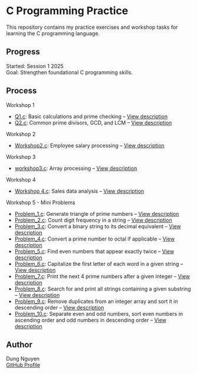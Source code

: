 # C Programming Practice

This repository contains my practice exercises and workshop tasks for learning the C programming language.

## Progress

Started: Session 1 2025  
Goal: Strengthen foundational C programming skills.

## Process

Workshop 1
- [Q1.c](workshop1/Q1.c): Basic calculations and prime checking – [View description](workshop1/Q1.md)
- [Q2.c](workshop1/Q2.c): Common prime divisors, GCD, and LCM – [View description](workshop1/Q2.md)

Workshop 2
- [Workshop2.c](Workshop2.c): Employee salary processing – [View description](workshop2.md)

Workshop 3
- [workshop3.c](Workshop3/workshop3.c): Array processing – [View description](Workshop3/workshop03.md)

Workshop 4
- [Workshop 4.c](Workshop4/Workshop%204.c): Sales data analysis – [View description](Workshop4/workshop04.md)

Workshop 5 - Mini Problems
- [Problem_1.c](Workshop5/Problem_1.c): Generate triangle of prime numbers – [View description](Workshop5/Problem_1.md)
- [Problem_2.c](Workshop5/Problem_2.c): Count digit frequency in a string – [View description](Workshop5/Problem_2.md)
- [Problem_3.c](Workshop5/Problem_3.c): Convert a binary string to its decimal equivalent – [View description](Workshop5/Problem_3.md)
- [Problem_4.c](Workshop5/Problem_4.c): Convert a prime number to octal if applicable – [View description](Workshop5/Problem_4.md)
- [Problem_5.c](Workshop5/Problem_5.c): Find even numbers that appear exactly twice – [View description](Workshop5/Problem_5.md)
- [Problem_6.c](Workshop5/Problem_6.c): Capitalize the first letter of each word in a given string – [View description](Workshop5/Problem_6.md)
- [Problem_7.c](Workshop5/Problem_7.c): Print the next 4 prime numbers after a given integer – [View description](Workshop5/Problem_7.md)
- [Problem_8.c](Workshop5/Problem_8.c): Search for and print all strings containing a given substring – [View description](Workshop5/Problem_8.md)
- [Problem_9.c](Workshop5/Problem_9.c): Remove duplicates from an integer array and sort it in descending order – [View description](Workshop5/Problem_9.md)
- [Problem_10.c](Workshop5/Problem_10.c): Separate even and odd numbers, sort even numbers in ascending order and odd numbers in descending order – [View description](Workshop5/Problem_10.md)

## Author

Dung Nguyen  
[GitHub Profile](https://github.com/dungnguyen1206)
